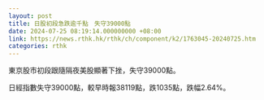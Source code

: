 ```yaml
---
layout: post
title: 日股初段急跌逾千點　失守39000點
date: 2024-07-25 08:19:14.000000000 +08:00
link: https://news.rthk.hk/rthk/ch/component/k2/1763045-20240725.htm
categories: rthk
---
```


東京股市初段跟隨隔夜美股顯著下挫，失守39000點。

日經指數失守39000點，較早時報38119點，跌1035點，跌幅2.64%。
